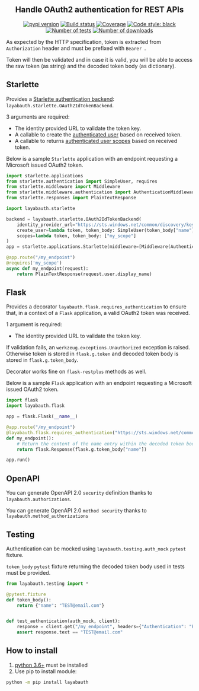 <h2 align="center">Handle OAuth2 authentication for REST APIs</h2>

<p align="center">
<a href="https://pypi.org/project/layabauth/"><img alt="pypi version" src="https://img.shields.io/pypi/v/layabauth"></a>
<a href="https://travis-ci.com/Colin-b/layabauth"><img alt="Build status" src="https://api.travis-ci.com/Colin-b/layabauth.svg?branch=master"></a>
<a href="https://travis-ci.com/Colin-b/layabauth"><img alt="Coverage" src="https://img.shields.io/badge/coverage-100%25-brightgreen"></a>
<a href="https://github.com/psf/black"><img alt="Code style: black" src="https://img.shields.io/badge/code%20style-black-000000.svg"></a>
<a href="https://travis-ci.com/Colin-b/layabauth"><img alt="Number of tests" src="https://img.shields.io/badge/tests-20 passed-blue"></a>
<a href="https://pypi.org/project/layabauth/"><img alt="Number of downloads" src="https://img.shields.io/pypi/dm/layabauth"></a>
</p>

As expected by the HTTP specification, token is extracted from `Authorization` header and must be prefixed with `Bearer `.

Token will then be validated and in case it is valid, you will be able to access the raw token (as string) and the decoded token body (as dictionary).

## Starlette

Provides a [Starlette authentication backend](https://www.starlette.io/authentication/): `layabauth.starlette.OAuth2IdTokenBackend`.

3 arguments are required:
* The identity provided URL to validate the token key.
* A callable to create the [authenticated user](https://www.starlette.io/authentication/#users) based on received token.
* A callable to returns [authenticated user scopes](https://www.starlette.io/authentication/#permissions) based on received token.

Below is a sample `Starlette` application with an endpoint requesting a Microsoft issued OAuth2 token.

```python
import starlette.applications
from starlette.authentication import SimpleUser, requires
from starlette.middleware import Middleware
from starlette.middleware.authentication import AuthenticationMiddleware
from starlette.responses import PlainTextResponse

import layabauth.starlette

backend = layabauth.starlette.OAuth2IdTokenBackend(
    identity_provider_url="https://sts.windows.net/common/discovery/keys",
    create_user=lambda token, token_body: SimpleUser(token_body["name"]),
    scopes=lambda token, token_body: ["my_scope"]
)
app = starlette.applications.Starlette(middleware=[Middleware(AuthenticationMiddleware, backend=backend)])

@app.route("/my_endpoint")
@requires('my_scope')
async def my_endpoint(request):
    return PlainTextResponse(request.user.display_name)
```

## Flask

Provides a decorator `layabauth.flask.requires_authentication` to ensure that, in a context of a `Flask` application, a valid OAuth2 token was received.

1 argument is required:
* The identity provided URL to validate the token key.

If validation fails, an `werkzeug.exceptions.Unauthorized` exception is raised.
Otherwise token is stored in `flask.g.token` and decoded token body is stored in `flask.g.token_body`.

Decorator works fine on `flask-restplus` methods as well.

Below is a sample `Flask` application with an endpoint requesting a Microsoft issued OAuth2 token.

```python
import flask
import layabauth.flask

app = flask.Flask(__name__)

@app.route("/my_endpoint")
@layabauth.flask.requires_authentication("https://sts.windows.net/common/discovery/keys")
def my_endpoint():
    # Return the content of the name entry within the decoded token body.
    return flask.Response(flask.g.token_body["name"])

app.run()
```

## OpenAPI

You can generate OpenAPI 2.0 `security` definition thanks to `layabauth.authorizations`.

You can generate OpenAPI 2.0 `method security` thanks to `layabauth.method_authorizations`

## Testing

Authentication can be mocked using `layabauth.testing.auth_mock` `pytest` fixture.

`token_body` `pytest` fixture returning the decoded token body used in tests must be provided.

```python
from layabauth.testing import *

@pytest.fixture
def token_body():
    return {"name": "TEST@email.com"}


def test_authentication(auth_mock, client):
    response = client.get("/my_endpoint", headers={"Authentication": "Bearer mocked_token"})
    assert response.text == "TEST@email.com"
```

## How to install
1. [python 3.6+](https://www.python.org/downloads/) must be installed
2. Use pip to install module:
```sh
python -m pip install layabauth
```
